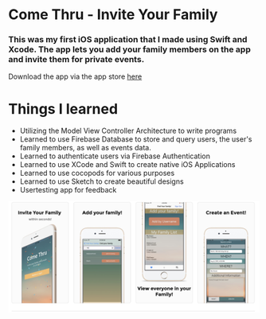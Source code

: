 # Come Thru - Invite Your Family

### This was my first iOS application that I made using Swift and Xcode. The app lets you add your family members on the app and invite them for private events. 

Download the app via the app store [here](https://apps.apple.com/us/app/come-thru-invite-your-family-within-seconds/id1269292136)

# Things I learned

- Utilizing the Model View Controller Architecture to write programs
- Learned to use Firebase Database to store and query users, the user's family members, as well as events data. 
- Learned to authenticate users via Firebase Authentication
- Learned to use XCode and Swift to create native iOS Applications 
- Learned to use cocopods for various purposes
- Learned to use Sketch to create beautiful designs
- Usertesting app for feedback

<img src = "Images/comeThru.png" />

